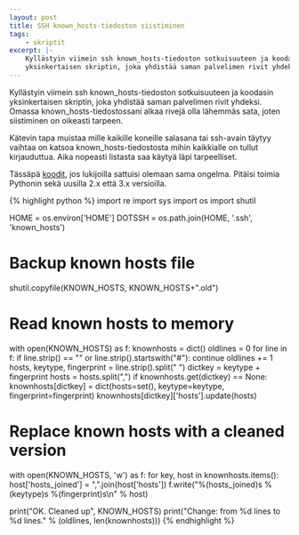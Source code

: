 ```yaml
---
layout: post
title: SSH known_hosts-tiedoston siistiminen
tags:
    - skriptit
excerpt: |-
    Kyllästyin viimein ssh known_hosts-tiedoston sotkuisuuteen ja koodasin
    yksinkertaisen skriptin, joka yhdistää saman palvelimen rivit yhdeksi.
---
```


Kyllästyin viimein ssh known\_hosts-tiedoston sotkuisuuteen ja koodasin
yksinkertaisen skriptin, joka yhdistää saman palvelimen rivit yhdeksi.
Omassa known\_hosts-tiedostossani alkaa rivejä olla lähemmäs sata, joten
siistiminen on oikeasti tarpeen.

Kätevin tapa muistaa mille kaikille koneille salasana tai ssh-avain täytyy
vaihtaa on katsoa known\_hosts-tiedostosta mihin kaikkialle on tullut
kirjauduttua. Aika nopeasti listasta saa käytyä läpi tarpeelliset.

Tässäpä <a href="https://gist.github.com/1306614">koodit</a>, jos lukijoilla sattuisi olemaan sama ongelma. Pitäisi toimia
Pythonin sekä uusilla 2.x että 3.x versioilla.

{% highlight python %}
import re
import sys
import os
import shutil

HOME = os.environ['HOME']
DOTSSH = os.path.join(HOME, '.ssh', 'known_hosts')

# Backup known hosts file
shutil.copyfile(KNOWN_HOSTS, KNOWN_HOSTS+".old")

# Read known hosts to memory
with open(KNOWN_HOSTS) as f:
    knownhosts = dict()
    oldlines = 0
    for line in f:
        if line.strip() == "" or line.strip().startswith("#"):
            continue
        oldlines += 1
        hosts, keytype, fingerprint = line.strip().split(" ")
        dictkey = keytype + fingerprint
        hosts = hosts.split(",")
        if knownhosts.get(dictkey) == None:
            knownhosts[dictkey] = dict(hosts=set(), keytype=keytype,
                                       fingerprint=fingerprint)
        knownhosts[dictkey]['hosts'].update(hosts)

# Replace known hosts with a cleaned version
with open(KNOWN_HOSTS, 'w') as f:
    for key, host in knownhosts.items():
        host['hosts_joined'] = ",".join(host['hosts'])
        f.write("%(hosts_joined)s %(keytype)s %(fingerprint)s\n" % host)

print("OK. Cleaned up", KNOWN_HOSTS)
print("Change: from %d lines to %d lines." % (oldlines, len(knownhosts)))
{% endhighlight %}
